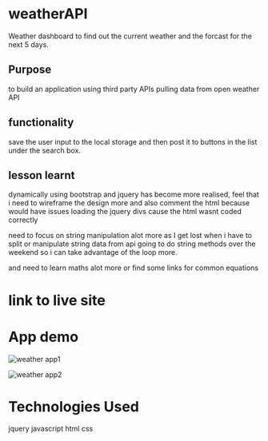 # weatherAPI

Weather dashboard to find out the current weather and the forcast for the next 5 days.

## Purpose

to build an application using third party APIs pulling data from open weather API

## functionality

save the user input to the local storage and then post it to buttons in the list under the search box.

## lesson learnt
dynamically using bootstrap and jquery has become more realised, feel that i need to wireframe the design more and also comment the html because would have issues loading the jquery divs cause the html wasnt coded correctly

need to focus on string manipulation alot more as I get lost when i have to split or manipulate string data from api
going to do string methods over the weekend so i can take advantage of the loop more.

and need to learn maths alot more or find some links for common equations

# link to live site 

# App demo
![weather app1](https://user-images.githubusercontent.com/110278837/191893650-4e62888c-bbb6-4e6d-b55f-e0025cbf3867.png)

![weather app2](https://user-images.githubusercontent.com/110278837/191893688-874be35c-e27a-4b46-b5ad-2d8eccf632a7.png)

# Technologies Used

jquery
javascript
html
css


